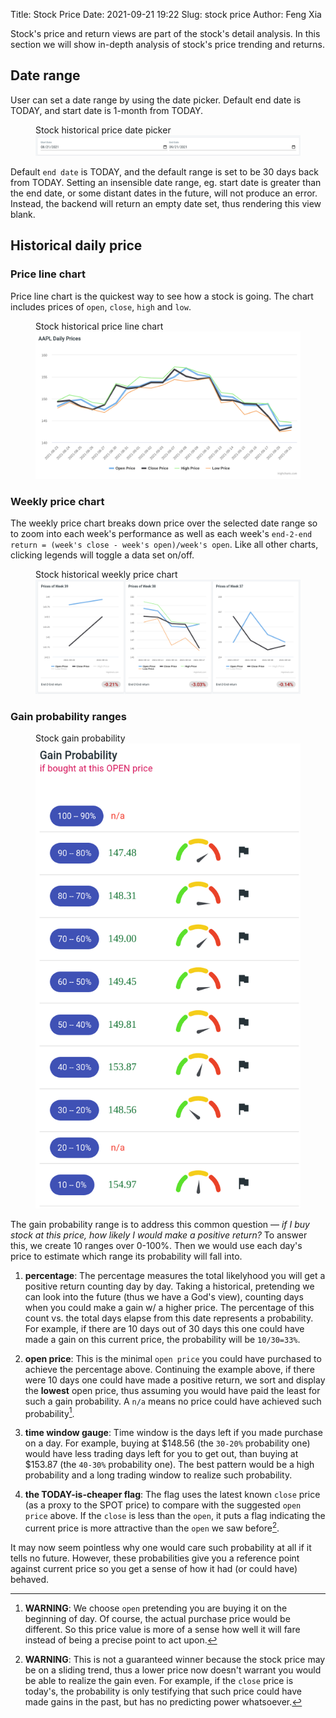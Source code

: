 Title: Stock Price
Date: 2021-09-21 19:22
Slug: stock price
Author: Feng Xia

Stock's price and return views are part of the stock's detail
analysis. In this section we will show in-depth analysis of stock's
price trending and returns.

## Date range

User can set a date range by using the date picker. Default end date
is TODAY, and start date is 1-month from TODAY.

<figure class="col s12">
    <figcaption>Stock historical price date picker</figcaption>
    <img src="images/stock%20date%20picker.png"/>
</figure>

Default `end date` is TODAY, and the default range is set to be
30 days back from TODAY. Setting an insensible date range, eg. start
date is greater than the end date, or some distant dates in the
future, will not produce an error. Instead, the backend will return
an empty date set, thus rendering this view blank.

## Historical daily price

### Price line chart

Price line chart is the quickest way to see how a stock is going. The
chart includes prices of `open`, `close`, `high` and `low`.

<figure class="col s12">
    <figcaption>Stock historical price line chart</figcaption>
    <img src="images/stock%20price%20chart.png"/>
</figure>

### Weekly price chart

The weekly price chart breaks down price over the selected date range
so to zoom into each week's performance as well as each week's
`end-2-end return = (week's close - week's open)/week's open`. Like
all other charts, clicking legends will toggle a data set on/off.

<figure class="col s12">
    <figcaption>Stock historical weekly price chart</figcaption>
    <img src="images/stock%20price%20chart%20weekly.png"/>
</figure>

### Gain probability ranges

<figure class="col l6 m7 s12">
    <figcaption>Stock gain probability</figcaption>
    <img src="images/stock%20price%20gain%20probability.png"/>
</figure>

The gain probability range is to address this common question &mdash;
_if I buy stock at this price, how likely I would make a positive
return?_ To answer this, we create 10 ranges over 0-100%. Then we
would use each day's price to estimate which range its probability
will fall into.


1. **percentage**: The percentage measures the total likelyhood you
  will get a positive return counting day by day. Taking a historical,
  pretending we can look into the future (thus we have a God's view),
  counting days when you could make a gain w/ a higher price. The
  percentage of this count vs. the total days elapse from this date
  represents a probability. For example, if there are 10 days out of
  30 days this one could have made a gain on this current price, the
  probability will be `10/30=33%`.

2. **open price**: This is the minimal `open price` you could have
  purchased to achieve the percentage above. Continuing the example
  above, if there were 10 days one could have made a positive return,
  we sort and display the **lowest** open price, thus assuming you
  would have paid the least for such a gain probability. A `n/a` means
  no price could have achieved such probability[^2].


3. **time window gauge**: Time window is the days left if you made
  purchase on a day. For example, buying at $148.56 (the `30-20%`
  probability one) would have less trading days left for you to get
  out, than buying at $153.87 (the `40-30%` probability one). The best
  pattern would be a high probability and a long trading window
  to realize such probability.

4. **the TODAY-is-cheaper flag**: The flag uses the latest known
  `close` price (as a proxy to the SPOT price) to compare with the
  suggested `open price` above. If the `close` is less than the
  `open`, it puts a flag indicating the current price is more
  attractive than the `open` we saw before[^3].


It may now seem pointless why one would care such probability at all
if it tells no future. However, these probabilities give you a
reference point against current price so you get a sense of how it had
(or could have) behaved.


[^2]: **WARNING**: We choose `open` pretending you are buying it on the
    beginning of day. Of course, the actual purchase price would be
    different. So this price value is more of a sense how well it will
    fare instead of being a precise point to act upon.

[^3]: **WARNING**: This is not a guaranteed winner because the stock price may be
    on a sliding trend, thus a lower price now doesn't warrant you
    would be able to realize the gain even. For example, if the
    `close` price is today's, the probability is only testifying that
    such price could have made gains in the past, but has no
    predicting power whatsoever.
